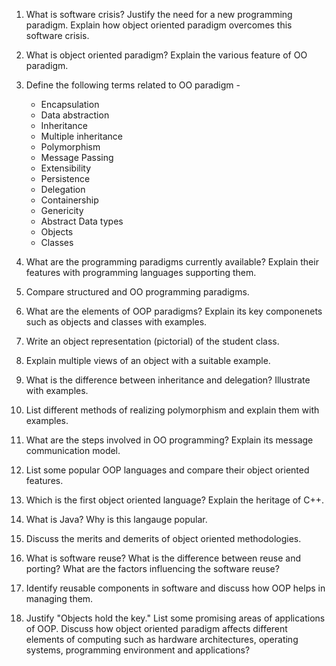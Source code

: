 1. What is software crisis? Justify the need for a new programming paradigm. Explain how object oriented paradigm overcomes this software crisis.

2. What is object oriented paradigm? Explain the various feature of OO paradigm.

3. Define the following terms related to OO paradigm -

   * Encapsulation
   * Data abstraction
   * Inheritance
   * Multiple inheritance
   * Polymorphism
   * Message Passing
   * Extensibility
   * Persistence
   * Delegation
   * Containership
   * Genericity
   * Abstract Data types
   * Objects
   * Classes

4. What are the programming paradigms currently available? Explain their features with programming languages supporting them.

5. Compare structured and OO programming paradigms.

6. What are the elements of OOP paradigms? Explain its key componenets such as objects and classes with examples.

7. Write an object representation (pictorial) of the student class.

8. Explain multiple views of an object with a suitable example.

9. What is the difference between inheritance and delegation? Illustrate with examples.

10. List different methods of realizing polymorphism and explain them with examples.

11. What are the steps involved in OO programming? Explain its message communication model.

12. List some popular OOP languages and compare their object oriented features.

13. Which is the first object oriented language? Explain the heritage of C++.

14. What is Java? Why is this langauge popular.

15. Discuss the merits and demerits of object oriented methodologies.

16. What is software reuse? What is the difference between reuse and porting? What are the factors influencing the software reuse?

17. Identify reusable components in software and discuss how OOP helps in managing them.

18. Justify "Objects hold the key." List some promising areas of applications of OOP. Discuss how object oriented paradigm affects different elements of computing such as hardware architectures, operating systems, programming environment and applications?